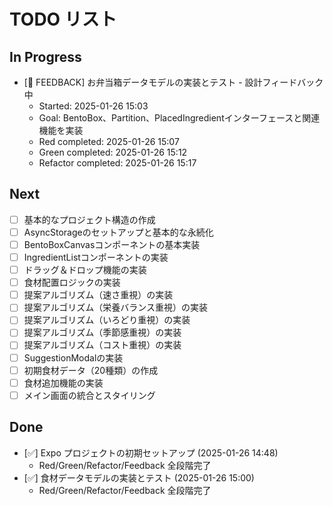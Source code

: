# TODO リスト

## In Progress
- [📝 FEEDBACK] お弁当箱データモデルの実装とテスト - 設計フィードバック中
  - Started: 2025-01-26 15:03
  - Goal: BentoBox、Partition、PlacedIngredientインターフェースと関連機能を実装
  - Red completed: 2025-01-26 15:07
  - Green completed: 2025-01-26 15:12
  - Refactor completed: 2025-01-26 15:17

## Next
- [ ] 基本的なプロジェクト構造の作成
- [ ] AsyncStorageのセットアップと基本的な永続化
- [ ] BentoBoxCanvasコンポーネントの基本実装
- [ ] IngredientListコンポーネントの実装
- [ ] ドラッグ＆ドロップ機能の実装
- [ ] 食材配置ロジックの実装
- [ ] 提案アルゴリズム（速さ重視）の実装
- [ ] 提案アルゴリズム（栄養バランス重視）の実装
- [ ] 提案アルゴリズム（いろどり重視）の実装
- [ ] 提案アルゴリズム（季節感重視）の実装
- [ ] 提案アルゴリズム（コスト重視）の実装
- [ ] SuggestionModalの実装
- [ ] 初期食材データ（20種類）の作成
- [ ] 食材追加機能の実装
- [ ] メイン画面の統合とスタイリング

## Done
- [✅] Expo プロジェクトの初期セットアップ (2025-01-26 14:48)
  - Red/Green/Refactor/Feedback 全段階完了
- [✅] 食材データモデルの実装とテスト (2025-01-26 15:00)
  - Red/Green/Refactor/Feedback 全段階完了
